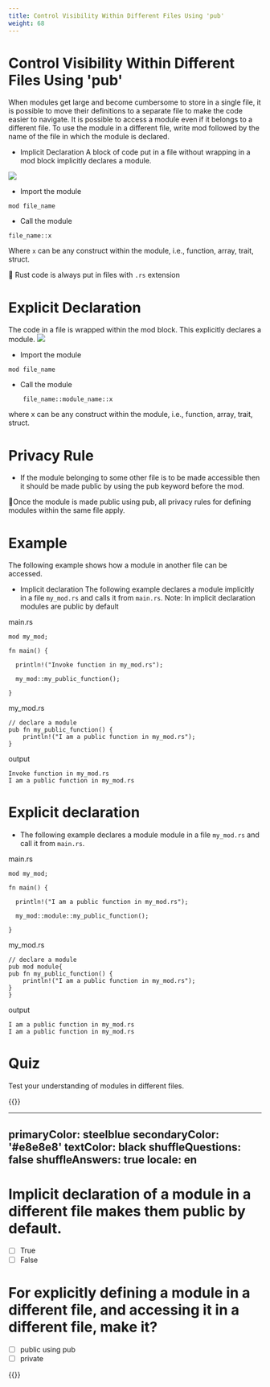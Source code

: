 ```yaml
---
title: Control Visibility Within Different Files Using 'pub'
weight: 68
---
```


# Control Visibility Within Different Files Using 'pub'

When modules get large and become cumbersome to store in a single file, it is possible to move their definitions to a 
separate file to make the code easier to navigate. It is possible to access a module even if it belongs to a different file. 
To use the module in a different file, write mod followed by the name of the file in which the module is declared.

- Implicit Declaration 
A block of code put in a file without wrapping in a mod block implicitly declares a module.

![](/img/diagrams/119.module-implicit.png)

-  Import the module
```
mod file_name
```
- Call the module
```
file_name::x
```
Where `x` can be any construct within the module, i.e., function, array, trait, struct.

 📝 Rust code is always put in files with `.rs` extension
 
# Explicit Declaration 

The code in a file is wrapped within the mod block. This explicitly declares a module.
![](/img/diagrams/120.module-explicit.png)


-  Import the module
 ```
 mod file_name
```
-  Call the module
```
    file_name::module_name::x
```
where x can be any construct within the module, i.e., function, array, trait, struct.

# Privacy Rule 
 - If the module belonging to some other file is to be made accessible then it should be made public by using the pub keyword before the mod.
 
📝Once the module is made public using pub, all privacy rules for defining modules within the same file apply.

# Example 

The following example shows how a module in another file can be accessed.
- Implicit declaration
The following example declares a module implicitly in a file `my_mod.rs` and calls it from `main.rs`.
Note: In implicit declaration modules are public by default

main.rs
```
mod my_mod; 

fn main() {

  println!("Invoke function in my_mod.rs");  

  my_mod::my_public_function();

}

```
my_mod.rs
```
// declare a module
pub fn my_public_function() {
    println!("I am a public function in my_mod.rs");
}

```
output 

```
Invoke function in my_mod.rs
I am a public function in my_mod.rs

```

# Explicit declaration
- The following example declares a module module in a file `my_mod.rs` and call it from `main.rs`.

main.rs
```
mod my_mod; 

fn main() {

  println!("I am a public function in my_mod.rs");

  my_mod::module::my_public_function();

}

```
my_mod.rs
```
// declare a module
pub mod module{
pub fn my_public_function() {
    println!("I am a public function in my_mod.rs");
}
}

```
output 

```
I am a public function in my_mod.rs
I am a public function in my_mod.rs

```

# Quiz 

Test your understanding of modules in different files.



{{<quizdown>}}

---
primaryColor: steelblue
secondaryColor: '#e8e8e8'
textColor: black
shuffleQuestions: false
shuffleAnswers: true
locale: en
---

# Implicit declaration of a module in a different file makes them public by default.
- [ ] True 
- [ ] False 

# For explicitly defining a module in a different file, and accessing it in a different file, make it? 
- [ ] public using pub 
- [ ] private 

{{</quizdown>}}













